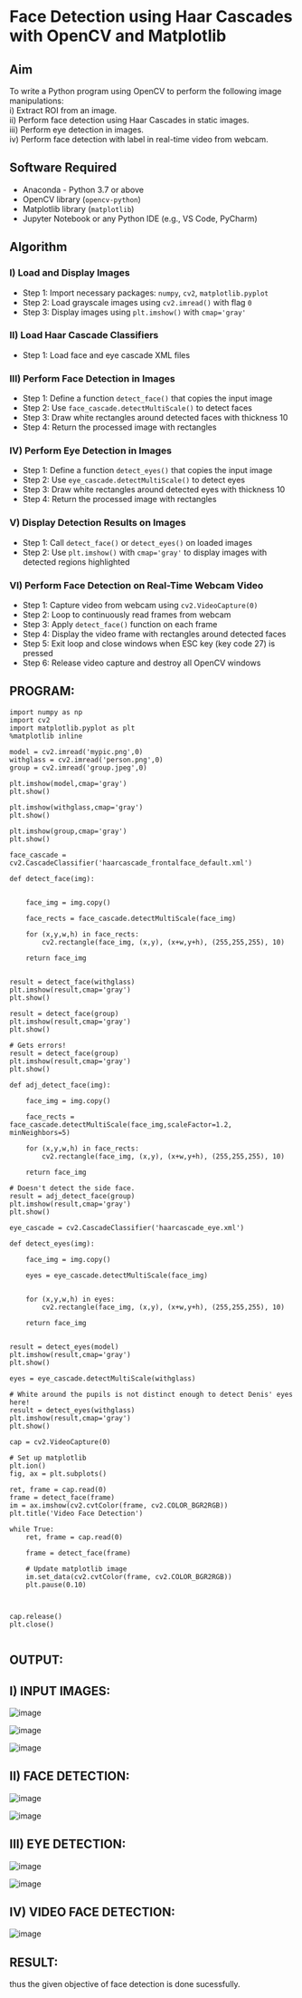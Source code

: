 # Face Detection using Haar Cascades with OpenCV and Matplotlib

## Aim

To write a Python program using OpenCV to perform the following image manipulations:  
i) Extract ROI from an image.  
ii) Perform face detection using Haar Cascades in static images.  
iii) Perform eye detection in images.  
iv) Perform face detection with label in real-time video from webcam.

## Software Required

- Anaconda - Python 3.7 or above  
- OpenCV library (`opencv-python`)  
- Matplotlib library (`matplotlib`)  
- Jupyter Notebook or any Python IDE (e.g., VS Code, PyCharm)

## Algorithm

### I) Load and Display Images

- Step 1: Import necessary packages: `numpy`, `cv2`, `matplotlib.pyplot`  
- Step 2: Load grayscale images using `cv2.imread()` with flag `0`  
- Step 3: Display images using `plt.imshow()` with `cmap='gray'`

### II) Load Haar Cascade Classifiers

- Step 1: Load face and eye cascade XML files 
### III) Perform Face Detection in Images

- Step 1: Define a function `detect_face()` that copies the input image  
- Step 2: Use `face_cascade.detectMultiScale()` to detect faces  
- Step 3: Draw white rectangles around detected faces with thickness 10  
- Step 4: Return the processed image with rectangles  

### IV) Perform Eye Detection in Images

- Step 1: Define a function `detect_eyes()` that copies the input image  
- Step 2: Use `eye_cascade.detectMultiScale()` to detect eyes  
- Step 3: Draw white rectangles around detected eyes with thickness 10  
- Step 4: Return the processed image with rectangles  

### V) Display Detection Results on Images

- Step 1: Call `detect_face()` or `detect_eyes()` on loaded images  
- Step 2: Use `plt.imshow()` with `cmap='gray'` to display images with detected regions highlighted  

### VI) Perform Face Detection on Real-Time Webcam Video

- Step 1: Capture video from webcam using `cv2.VideoCapture(0)`  
- Step 2: Loop to continuously read frames from webcam  
- Step 3: Apply `detect_face()` function on each frame  
- Step 4: Display the video frame with rectangles around detected faces  
- Step 5: Exit loop and close windows when ESC key (key code 27) is pressed  
- Step 6: Release video capture and destroy all OpenCV windows  
## PROGRAM:
```
import numpy as np
import cv2 
import matplotlib.pyplot as plt
%matplotlib inline

model = cv2.imread('mypic.png',0)
withglass = cv2.imread('person.png',0)
group = cv2.imread('group.jpeg',0)

plt.imshow(model,cmap='gray')
plt.show()

plt.imshow(withglass,cmap='gray')
plt.show()

plt.imshow(group,cmap='gray')
plt.show()

face_cascade = cv2.CascadeClassifier('haarcascade_frontalface_default.xml')

def detect_face(img):
    
  
    face_img = img.copy()
  
    face_rects = face_cascade.detectMultiScale(face_img) 
    
    for (x,y,w,h) in face_rects: 
        cv2.rectangle(face_img, (x,y), (x+w,y+h), (255,255,255), 10) 
        
    return face_img


result = detect_face(withglass)
plt.imshow(result,cmap='gray')
plt.show()

result = detect_face(group)
plt.imshow(result,cmap='gray')
plt.show()

# Gets errors!
result = detect_face(group)
plt.imshow(result,cmap='gray')
plt.show()

def adj_detect_face(img):
    
    face_img = img.copy()
  
    face_rects = face_cascade.detectMultiScale(face_img,scaleFactor=1.2, minNeighbors=5) 
    
    for (x,y,w,h) in face_rects: 
        cv2.rectangle(face_img, (x,y), (x+w,y+h), (255,255,255), 10) 
        
    return face_img

# Doesn't detect the side face.
result = adj_detect_face(group)
plt.imshow(result,cmap='gray')
plt.show()

eye_cascade = cv2.CascadeClassifier('haarcascade_eye.xml')

def detect_eyes(img):
    
    face_img = img.copy()
  
    eyes = eye_cascade.detectMultiScale(face_img) 
    
    
    for (x,y,w,h) in eyes: 
        cv2.rectangle(face_img, (x,y), (x+w,y+h), (255,255,255), 10) 
        
    return face_img


result = detect_eyes(model)
plt.imshow(result,cmap='gray')
plt.show()

eyes = eye_cascade.detectMultiScale(withglass)

# White around the pupils is not distinct enough to detect Denis' eyes here!
result = detect_eyes(withglass)
plt.imshow(result,cmap='gray')
plt.show()

cap = cv2.VideoCapture(0)

# Set up matplotlib
plt.ion()
fig, ax = plt.subplots()

ret, frame = cap.read(0)
frame = detect_face(frame)
im = ax.imshow(cv2.cvtColor(frame, cv2.COLOR_BGR2RGB))
plt.title('Video Face Detection')

while True:
    ret, frame = cap.read(0)

    frame = detect_face(frame)

    # Update matplotlib image
    im.set_data(cv2.cvtColor(frame, cv2.COLOR_BGR2RGB))
    plt.pause(0.10)

   

cap.release()
plt.close()


```
## OUTPUT:
## I) INPUT IMAGES:

![image](https://github.com/user-attachments/assets/b2290352-cc7f-4674-9664-dfc3a7185e81)

![image](https://github.com/user-attachments/assets/e14f345d-0509-44fb-bd87-a06687881c98)

![image](https://github.com/user-attachments/assets/65eb2c01-17e3-4cc3-a653-23fa3bebf6e4)

## II) FACE DETECTION:
![image](https://github.com/user-attachments/assets/3974bd90-088b-4a41-a2fd-c231be1ca0ed)

![image](https://github.com/user-attachments/assets/6e4eb118-cc07-459b-a7d7-dee05b69e37a)

## III) EYE DETECTION:
![image](https://github.com/user-attachments/assets/711a2938-6a3b-4ada-877a-75c808ccaa44)

![image](https://github.com/user-attachments/assets/75695956-a0af-48ea-92d0-51ecf7ec4367)

## IV) VIDEO FACE DETECTION:
![image](https://github.com/user-attachments/assets/0315ec6e-87fa-4230-82f8-9f71124e83d6)


## RESULT:
thus the given objective of face detection is done sucessfully.
